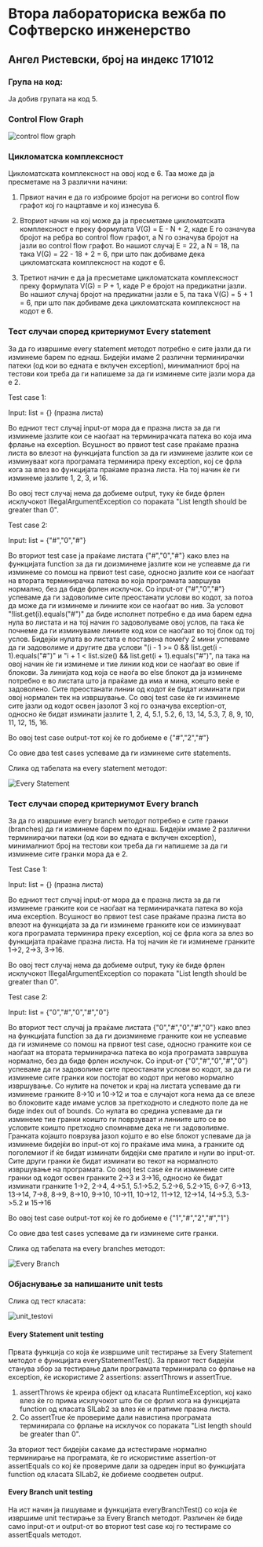 # Втора лабораториска вежба по Софтверско инженерство
## Ангел Ристевски, број на индекс 171012
### Група на код:
Ја добив групата на код 5.
### Control Flow Graph


![control flow graph](https://user-images.githubusercontent.com/48767427/83369930-21899580-a3be-11ea-9b46-bdaa565551f2.png)


### Цикломатска комплексност
Цикломатската комплексност на овој код е 6. Таа може да ја пресметаме на 3 различни начини:

1. Првиот начин е да го изброиме бројот на региони во control flow графот кој го нацртавме и кој изнесува 6.

2. Вториот начин на кој може да ја пресметаме цикломатската комплексност е преку формулата V(G) = E - N + 2, каде E го означува бројот на ребра во control flow графот, а N го означува бројот на јазли во control flow графот. Во нашиот случај Е = 22, а N = 18, па така V(G) = 22 - 18 + 2 = 6, при што пак добиваме дека цикломатската комплексност на кодот е 6.

3. Третиот начин е да ја пресметаме цикломатската комплексност преку формулата V(G) = P + 1, каде P е бројот на предикатни јазли. Во нашиот случај бројот на предикатни јазли е 5, па така V(G) = 5 + 1 = 6, при што пак добиваме дека цикломатската комплексност на кодот е 6.
### Тест случаи според критериумот Every statement
За да го извршиме every statement методот потребно е сите јазли да ги изминеме барем по еднаш.
Бидејќи имаме 2 различни терминирачки патеки (од кои во едната е вклучен exception), минималниот број на тестови кои треба да ги напишеме за да ги изминеме сите јазли мора да е 2.

Test case 1:

Input:	list = {} (празна листа)

Во едниот тест случај input-от мора да е празна листа за да ги изминеме јазлите кои се наоѓаат на терминирачката патека во која има фрлање на exception. 
Всушност во првиот test case праќаме празна листа во влезот на функцијата function за да ги изминеме јазлите кои се изминуваат кога програмата терминира преку exception, кој се фрла кога за влез во функцијата праќаме празна листа. На тој начин ќе ги изминеме јазлите 1, 2, 3, и 16.

Во овој тест случај нема да добиеме output, туку ќе биде фрлен исклучокот IllegalArgumentException со пораката "List length should be greater than 0".

Test case 2:

Input: list = {"#","0","#"}

Во вториот test case ја праќаме листата {"#","0","#"} како влез на функцијата function за да ги доизминеме јазлите кои не успеавме да ги изминеме со помош на првиот test case, односно јазлите кои се наоѓаат на втората терминирачка патека во која програмата завршува нормално, без да биде фрлен исклучок. 
Со input-от {"#","0","#"} успеваме да ги задоволиме сите преостанати услови во кодот, за потоа да може да ги изминеме и линиите кои се наоѓаат во нив. За условот "!list.get(i).equals("#")" да биде исполнет потребно е да има барем една нула во листата и на тој начин го задоволуваме овој услов, па така ќе почнеме да ги изминуваме линиите код кои се наоѓаат во тој блок од тој услов. Бидејќи нулата во листата е поставена помеѓу 2 мини успеваме да ги задоволиме и другите два услови "(i - 1 >= 0 && list.get(i - 1).equals("#")" и "i + 1 < list.size() && list.get(i + 1).equals("#")", па така на овој начин ќе ги изминеме и тие линии код кои се наоѓаат во овие if блокови. За линијата код која се наоѓа во else блокот да ја изминеме потребно е во листата што ја праќаме да има и мина, коешто веќе е задоволено. Сите преостанати линии од кодот ќе бидат изминати при овој нормален тек на извршување.
Со овој test case ќе ги изминеме сите јазли од кодот освен јазолот 3 кој го означува exception-от, односно ќе бидат изминати јазлите 1, 2, 4, 5.1, 5.2, 6, 13, 14, 5.3, 7, 8, 9, 10, 11, 12, 15, 16.

Во овој test case output-тот кој ќе го добиеме е {"#","2","#"} 

Со овие два test cases успеваме да ги изминеме сите statements.

Слика од табелата на every statement методот:


![Every Statement](https://user-images.githubusercontent.com/48767427/83370040-79280100-a3be-11ea-8636-0506d57a14be.png)


### Тест случаи според критериумот Every branch
За да го извршиме every branch методот потребно е сите гранки (branches) да ги изминеме барем по еднаш.
Бидејќи имаме 2 различни терминирачки патеки (од кои во едната е вклучен exception), минималниот број на тестови кои треба да ги напишеме за да ги изминеме сите гранки мора да е 2.

Test Case 1:

Input:	list = {} (празна листа)

Во едниот тест случај input-от мора да е празна листа за да ги изминеме гранките кои се наоѓаат на терминирачката патека во која има exception. 
Всушност во првиот test case праќаме празна листа во влезот на функцијата за да ги изминеме гранките кои се изминуваат кога програмата терминира преку exception, кој се фрла кога за влез во функцијата праќаме празна листа. На тој начин ќе ги изминеме гранките 1->2, 2->3, 3->16.

Во овој тест случај нема да добиеме output, туку ќе биде фрлен исклучокот IllegalArgumentException со пораката "List length should be greater than 0".

Test case 2:

Input: list = {"0","#","0","#","0"}

Во вториот тест случај ја праќаме листата {"0","#","0","#","0"} како влез на функцијата function за да ги доизминеме гранките кои не успеавме да ги изминеме со помош на првиот test case, односно гранките кои се наоѓаат на втората терминирачка патека во која програмата завршува нормално, без да биде фрлен исклучок. 
Со input-от {"0","#","0","#","0"} успеваме да ги задоволиме сите преостанати услови во кодот, за да ги изминеме сите гранки кои постојат во кодот при негово нормално извршување. Со нулите на почеток и крај на листата успеваме да ги изминеме гранките 8->10 и 10->12 и тоа е случајот кога нема да се влезе во блоковите каде имаме услов за претходното и следното поле да не биде index out of bounds. Со нулата во средина успеваме да ги изминеме тие гранки коишто ги поврзуваат и линиите што се во условите коишто претходно спомнавме дека не ги задоволивме.
Гранката којашто поврзува јазол којшто е во else блокот успеваме да ја изминеме бидејќи во input-от кој го праќаме има мина, а гранките од поголемиот if ќе бидат изминати бидејќи сме пратиле и нули во input-от. Сите други гранки ќе бидат изминати во текот на нормалното извршување на програмата.
Со овој test case ќе ги изминеме сите гранки од кодот освен гранките 2->3 и 3->16, односно ќе бидат изминати гранките 1->2, 2->4, 4->5.1, 5.1->5.2, 5.2->6, 5.2->15, 6->7, 6->13, 13->14, 7->8, 8->9, 8->10, 9->10, 10->11, 10->12, 11->12, 12->14, 14->5.3, 5.3->5.2 и 15->16

Во овој test case output-тот кој ќе го добиеме е {"1","#","2","#","1"}

Со овие два test cases успеваме да ги изминеме сите гранки.

Слика од табелата на every branches методот:


![Every Branch](https://user-images.githubusercontent.com/48767427/83370082-965ccf80-a3be-11ea-807c-1ceb7cc8ce9c.png)


### Објаснување за напишаните unit tests

Слика од тест класата:


![unit_testovi](https://user-images.githubusercontent.com/48767427/83370293-3fa3c580-a3bf-11ea-960c-1da3d376b07e.png)


#### Every Statement unit testing
Првата функција со која ќе извршиме unit тестирање за Every Statement методот е функцијата everyStatementTest(). 
За првиот тест бидејќи станува збор за тестирање дали програмата терминирала со фрлање на exception, ќе искористиме 2 assertions: assertThrows и assertTrue.
1. assertThrows ќе креира објект од класата RuntimeException, кој како влез ќе го прима исклучокот што би се фрлил кога на функцијата function од класата SILab2 за влез ќе и пратиме празна листа.
2. Со assertTrue ќе провериме дали навистина програмата терминирала со фрлање на исклучок со пораката "List length should be greater than 0".

За вториот тест бидејќи сакаме да истестираме нормално терминирање на програмата, ќе го искористиме assertion-от assertEquals со кој ќе провериме дали за одреден input во функцијата function од класата SILab2, ќе добиеме соодветен output.

#### Every Branch unit testing
На ист начин ја пишуваме и функцијата everyBranchTest() со која ќе извршиме unit тестирање за Every Branch методот. Различен ќе биде само input-от и output-от во вториот test case кој го тестираме со assertEquals методот.
